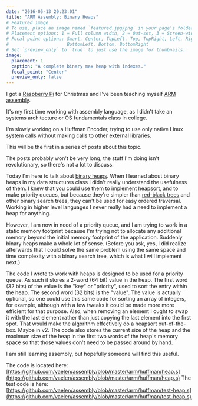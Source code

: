 ```yaml
---
date: "2016-05-13 20:23:01"
title: "ARM Assembly: Binary Heaps"
# Featured image
# To use, place an image named `featured.jpg/png` in your page's folder.
# Placement options: 1 = Full column width, 2 = Out-set, 3 = Screen-width
# Focal point options: Smart, Center, TopLeft, Top, TopRight, Left, Right,
#                      BottomLeft, Bottom, BottomRight
# Set `preview_only` to `true` to just use the image for thumbnails.
image:
  placement: 1
  caption: "A complete binary max heap with indexes."
  focal_point: "Center"
  preview_only: false
---
```

I got a [Raspberry Pi](https://en.wikipedia.org/wiki/Raspberry_Pi) for Christmas and I've been teaching myself [ARM assembly](https://en.wikipedia.org/wiki/ARM_architecture#Instruction_set).

It's my first time working with assembly language, as I didn't take an systems architecture or OS fundamentals class in college.

I'm slowly working on a Huffman Encoder, trying to use only native Linux system calls without making calls to other external libraries.

This will be the first in a series of posts about this topic.

The posts probably won't be very long, the stuff I'm doing isn't revolutionary, so there's not a lot to discuss.

Today I'm here to talk about [binary
heaps](https://en.wikipedia.org/wiki/Binary_heap).  When I learned
about binary heaps in my data structures class I didn't really
understand the usefulness of them.  I knew that you could use them to
implement heapsort, and to make priority queues, but because they're
simpler than [red-black
trees](https://en.wikipedia.org/wiki/Red%E2%80%93black_tree) and other
binary search trees, they can't be used for easy ordered
traversal. Working in higher level languages I never really had a need
to implement a heap for anything.

However, I am now in need of a priority queue, and I am trying to work
in a static memory footprint because I'm trying not to allocate any
additional memory beyond the initial memory footprint of the
application. Suddenly binary heaps make a whole lot of sense. (Before
you ask, yes, I did realize afterwards that I could solve the same
problem using the same space and time complexity with a binary search
tree, which is what I will implement next.)

The code I wrote to work with heaps is designed to be
used for a priority queue. As such it stores a 2-word (64 bit) value
in the heap. The first word (32 bits) of the value is the "key" or
"priority", used to sort the entry within the heap. The second word
(32 bits) is the "value". The value is actually optional, so one could
use this same code for sorting an array of integers, for example,
although with a few tweaks it could be made more more efficient for
that purpose. Also, when removing an element I ought to swap it with
the last element rather than just copying the last element into the
first spot. That would make the algorithm effectively do a heapsort
out-of-the-box. Maybe in v2. The code also stores the current size of
the heap and the maximum size of the heap in the first two words of
the heap's memory space so that those values don't need to be passed
around by hand.

I am still learning assembly, but hopefully someone will find this
useful.

The code is located here:
[https://github.com/vaelen/assembly/blob/master/arm/huffman/heap.s](https://github.com/vaelen/assembly/blob/master/arm/huffman/heap.s)
The test code is here:
[https://github.com/vaelen/assembly/blob/master/arm/huffman/test-heap.s](https://github.com/vaelen/assembly/blob/master/arm/huffman/test-heap.s)
